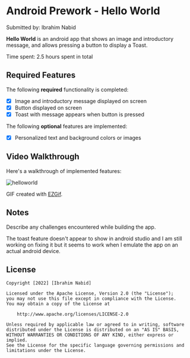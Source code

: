 # Android Prework - Hello World

Submitted by: Ibrahim Nabid

**Hello World** is an android app that shows an image and introductory message, and allows pressing a button to display a Toast. 

Time spent: 2.5 hours spent in total

## Required Features

The following **required** functionality is completed:

* [X] Image and introductory message displayed on screen
* [X] Button displayed on screen
* [X] Toast with message appears when button is pressed 

The following **optional** features are implemented:

* [X] Personalized text and background colors or images

## Video Walkthrough

Here's a walkthrough of implemented features:

![helloworld](https://user-images.githubusercontent.com/79735610/186535665-0f932a7f-d363-4106-9412-37b3558aca14.gif)

GIF created with [EZGif](https://ezgif.com/video-to-gif/).  

## Notes

Describe any challenges encountered while building the app.

The toast feature doesn't appear to show in android studio and I am still working on fixing it but it seems to work when I emulate the app on an actual android device.

## License

    Copyright [2022] [Ibrahim Nabid]

    Licensed under the Apache License, Version 2.0 (the "License");
    you may not use this file except in compliance with the License.
    You may obtain a copy of the License at

        http://www.apache.org/licenses/LICENSE-2.0

    Unless required by applicable law or agreed to in writing, software
    distributed under the License is distributed on an "AS IS" BASIS,
    WITHOUT WARRANTIES OR CONDITIONS OF ANY KIND, either express or implied.
    See the License for the specific language governing permissions and
    limitations under the License.
